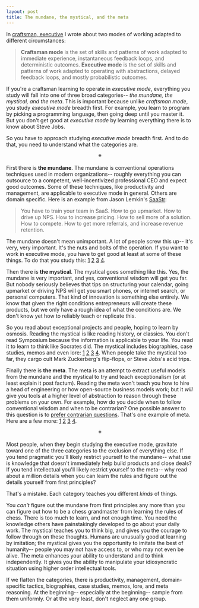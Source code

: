 ```yaml
---
layout: post
title: The mundane, the mystical, and the meta
---
```


In [craftsman, executive][] I wrote about two modes of working adapted
to different circumstances:

[craftsman, executive]: /2019/11/25/craftsman-exec.html

> __Craftsman mode__ is the set of skills and patterns of work adapted
> to immediate experience, instantaneous feedback loops, and
> deterministic outcomes. __Executive mode__ is the set of skills and
> patterns of work adapted to operating with abstractions, delayed
> feedback loops, and mostly probabilistic outcomes.

If you're a craftsman learning to operate in _executive mode_,
everything you study will fall into one of three broad categories--
_the mundane, the mystical, and the meta_. This is important because
unlike _craftsman mode_, you study _executive mode_ breadth first. For
example, you learn to program by picking a programming language, then
going deep until you master it. But you don't get good at _executive
mode_ by learning everything there is to know about Steve Jobs.

So you have to approach studying _executive mode_ breadth first. And
to do that, you need to understand what the categories are.

<p style="text-align: center;">&#1805;</p>

First there is __the mundane__. The mundane is conventional operations
techniques used in modern organizations-- roughly everything you can
outsource to a competent, well-incentivized professional CEO and
expect good outcomes. Some of these techniques, like productivity and
management, are applicable to executive mode in general. Others
are domain specific. Here is an example from Jason Lemkin's
[SaaStr][]:

[SaaStr]: https://www.saastr.com/pro/

> You have to train your team in SaaS. How to go upmarket. How to
> drive up NPS. How to increase pricing. How to sell more of a
> solution. How to compete. How to get more referrals, and increase
> revenue retention.

The mundane doesn't mean unimportant. A lot of people screw this up--
it's very, very important. It's the nuts and bolts of the operation.
If you want to work in executive mode, you have to get good at least
at some of these things. To do that you study this: [1][mundane_1]
[2][mundane_2] [3][mundane_3] [4][mundane_4].

[mundane_1]: https://www.amazon.com/Effective-Executive-Definitive-Harperbusiness-Essentials/dp/0060833459/
[mundane_2]: https://www.amazon.com/High-Output-Management-Andrew-Grove/dp/0679762884/
[mundane_3]: https://www.saastr.com/best-of-saastr/
[mundane_4]: https://search.firstround.com/topics

Then there is __the mystical__. The mystical goes something like this. Yes, the mundane is very
important, and yes, conventional wisdom will get you far. But nobody
seriously believes that tips on structuring your calendar, going
upmarket or driving NPS will get you smart phones, or internet search,
or personal computers. That kind of innovation is something else
entirely. We know that given the right conditions entrepreneurs will
create these products, but we only have a rough idea of what the
conditions are. We don't know yet how to reliably teach or replicate
this.

So you read about exceptional projects and people, hoping to learn by
osmosis. Reading the mystical is like reading history, or classics.
You don't read Symposium because the information is applicable to your
life. You read it to learn to think like Socrates did. The mystical
includes biographies, case studies, memos and even lore:
[1][mystical_1] [2][mystical_2] [3][mystical_3] [4][mystical_4]. When
people take the mystical too far, they cargo cult Mark Zuckerberg's
flip-flops, or Steve Jobs's acid trips.

[mystical_1]: https://www.amazon.com/Double-Helix-Personal-Discovery-Structure/dp/074321630X/
[mystical_2]: https://www.amazon.com/Empires-Light-Edison-Westinghouse-Electrify/dp/0375758844/
[mystical_3]: https://sriramk.com/memos
[mystical_4]: https://www.folklore.org/StoryView.py?story=Real_Artists_Ship.txt

Finally there is __the meta__. The meta is an attempt to extract
useful models from the mundane and the mystical to try and teach
exceptionalism (or at least explain it post factum). Reading the meta
won't teach you how to hire a head of engineering or how open-source
business models work; but it _will_ give you tools at a higher level
of abstraction to reason through these problems on your own. For
example, how do you decide when to follow conventional wisdom and when
to be contrarian? One possible answer to this question is to [prefer
contrarian questions][]. That's one example of meta. Here are a few
more: [1][meta_1] [2][meta_2] [3][meta_3] [4][meta_4].

[prefer contrarian questions]: http://www.overcomingbias.com/2014/03/prefer-contrarian-questions-vs-answers.html
[meta_1]: http://www.paulgraham.com/articles.html
[meta_2]: https://www.amazon.com/Zero-One-Notes-Startups-Future/dp/0804139296/
[meta_3]: https://www.overcomingbias.com/archives
[meta_4]: https://www.lesswrong.com/rationality

<p style="text-align: center;">&#1805;</p>

Most people, when they begin studying the executive mode, gravitate
toward one of the three categories to the exclusion of everything
else. If you tend pragmatic you'll likely restrict yourself to the
mundane-- what use is knowledge that doesn't immediately help build
products and close deals? If you tend intellectual you'll likely
restrict yourself to the meta-- why read about a million details when
you can learn the rules and figure out the details yourself from first
principles?

That's a mistake. Each category teaches you different _kinds_ of
things.

You _can't_ figure out the mundane from first principles any more than
you can figure out how to be a chess grandmaster from learning the
rules of chess. There is too much to learn, and not enough time. You
need the knowledge others have painstakingly developed to go about
your daily work. The mystical teaches you to think big, and gives you
the courage to follow through on these thoughts. Humans are unusually
good at learning by imitation; the mystical gives you the opportunity
to imitate the best of humanity-- people you may not have access to,
or who may not even be alive. The meta enhances your ability to
understand and to think independently. It gives you the ability to
manipulate your idiosyncratic situation using higher order
intellectual tools.

If we flatten the categories, there is productivity, management,
domain-specific tactics, biographies, case studies, memos, lore, and
meta reasoning. At the beginning-- especially at the beginning--
sample from them uniformly. Or at the very least, don't neglect any
one group.
